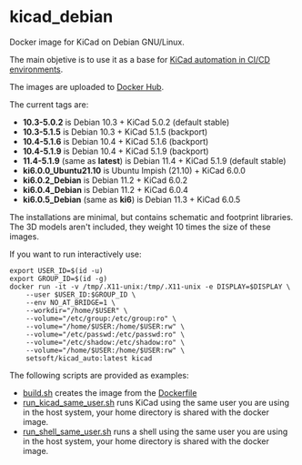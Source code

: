 # kicad_debian

Docker image for KiCad on Debian GNU/Linux.

The main objetive is to use it as a base for [KiCad automation in CI/CD environments](https://github.com/INTI-CMNB/kicad_ci_test).

The images are uploaded to [Docker Hub](https://hub.docker.com/repository/docker/setsoft/kicad_debian).

The current tags are:

* **10.3-5.0.2** is Debian 10.3 + KiCad 5.0.2 (default stable)
* **10.3-5.1.5** is Debian 10.3 + KiCad 5.1.5 (backport)
* **10.4-5.1.6** is Debian 10.4 + KiCad 5.1.6 (backport)
* **10.4-5.1.9** is Debian 10.4 + KiCad 5.1.9 (backport)
* **11.4-5.1.9** (same as **latest**) is Debian 11.4 + KiCad 5.1.9 (default stable)
* **ki6.0.0_Ubuntu21.10** is Ubuntu Impish (21.10) + KiCad 6.0.0
* **ki6.0.2_Debian** is Debian 11.2 + KiCad 6.0.2
* **ki6.0.4_Debian** is Debian 11.2 + KiCad 6.0.4
* **ki6.0.5_Debian** (same as **ki6**) is Debian 11.3 + KiCad 6.0.5

The installations are minimal, but contains schematic and footprint libraries.
The 3D models aren't included, they weight 10 times the size of these images.

If you want to run interactively use:

```
export USER_ID=$(id -u)
export GROUP_ID=$(id -g)
docker run -it -v /tmp/.X11-unix:/tmp/.X11-unix -e DISPLAY=$DISPLAY \
    --user $USER_ID:$GROUP_ID \
    --env NO_AT_BRIDGE=1 \
    --workdir="/home/$USER" \
    --volume="/etc/group:/etc/group:ro" \
    --volume="/home/$USER:/home/$USER:rw" \
    --volume="/etc/passwd:/etc/passwd:ro" \
    --volume="/etc/shadow:/etc/shadow:ro" \
    --volume="/home/$USER:/home/$USER:rw" \
    setsoft/kicad_auto:latest kicad
```

The following scripts are provided as examples:

* [build.sh](https://github.com/INTI-CMNB/kicad_debian/blob/master/build.sh) creates the image from the [Dockerfile](https://github.com/INTI-CMNB/kicad_debian/blob/master/Dockerfile)
* [run_kicad_same_user.sh](https://github.com/INTI-CMNB/kicad_debian/blob/master/run_kicad_same_user.sh) runs KiCad using the same user you are using in the host system, your home directory is shared with the docker image.
* [run_shell_same_user.sh](https://github.com/INTI-CMNB/kicad_debian/blob/master/run_shell_same_user.sh) runs a shell using the same user you are using in the host system, your home directory is shared with the docker image.




